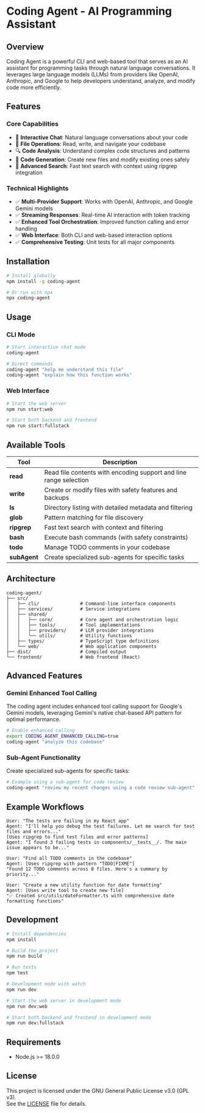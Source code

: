 # Coding Agent - AI Programming Assistant

## Overview

Coding Agent is a powerful CLI and web-based tool that serves as an AI assistant for programming tasks through natural language conversations. It leverages large language models (LLMs) from providers like OpenAI, Anthropic, and Google to help developers understand, analyze, and modify code more efficiently.

## Features

### Core Capabilities
- 💬 **Interactive Chat**: Natural language conversations about your code
- 📁 **File Operations**: Read, write, and navigate your codebase
- 🔍 **Code Analysis**: Understand complex code structures and patterns
- 🔄 **Code Generation**: Create new files and modify existing ones safely
- 🔎 **Advanced Search**: Fast text search with context using ripgrep integration

### Technical Highlights
- ✅ **Multi-Provider Support**: Works with OpenAI, Anthropic, and Google Gemini models
- ✅ **Streaming Responses**: Real-time AI interaction with token tracking
- ✅ **Enhanced Tool Orchestration**: Improved function calling and error handling
- ✅ **Web Interface**: Both CLI and web-based interaction options
- ✅ **Comprehensive Testing**: Unit tests for all major components

## Installation

```bash
# Install globally
npm install -g coding-agent

# Or run with npx
npx coding-agent
```

## Usage

### CLI Mode

```bash
# Start interactive chat mode
coding-agent

# Direct commands
coding-agent "help me understand this file"
coding-agent "explain how this function works"
```

### Web Interface

```bash
# Start the web server
npm run start:web

# Start both backend and frontend
npm run start:fullstack
```

## Available Tools

| Tool | Description |
|------|-------------|
| **read** | Read file contents with encoding support and line range selection |
| **write** | Create or modify files with safety features and backups |
| **ls** | Directory listing with detailed metadata and filtering |
| **glob** | Pattern matching for file discovery |
| **ripgrep** | Fast text search with context and filtering |
| **bash** | Execute bash commands (with safety constraints) |
| **todo** | Manage TODO comments in your codebase |
| **subAgent** | Create specialized sub-agents for specific tasks |

## Architecture

```
coding-agent/
├── src/
│   ├── cli/               # Command-line interface components
│   ├── services/          # Service integrations
│   ├── shared/
│   │   ├── core/          # Core agent and orchestration logic
│   │   ├── tools/         # Tool implementations
│   │   ├── providers/     # LLM provider integrations
│   │   └── utils/         # Utility functions
│   ├── types/             # TypeScript type definitions
│   └── web/               # Web application components
├── dist/                  # Compiled output
└── frontend/              # Web frontend (React)
```

## Advanced Features

### Gemini Enhanced Tool Calling

The coding agent includes enhanced tool calling support for Google's Gemini models, leveraging Gemini's native chat-based API pattern for optimal performance.

```bash
# Enable enhanced calling
export CODING_AGENT_ENHANCED_CALLING=true
coding-agent "analyze this codebase"
```

### Sub-Agent Functionality

Create specialized sub-agents for specific tasks:

```bash
# Example using a sub-agent for code review
coding-agent "review my recent changes using a code review sub-agent"
```

## Example Workflows

```
User: "The tests are failing in my React app"
Agent: "I'll help you debug the test failures. Let me search for test files and errors..."
[Uses ripgrep to find test files and error patterns]
Agent: "I found 3 failing tests in components/__tests__/. The main issue appears to be..."

User: "Find all TODO comments in the codebase"
Agent: [Uses ripgrep with pattern "TODO|FIXME"]
"Found 12 TODO comments across 8 files. Here's a summary by priority..."

User: "Create a new utility function for date formatting"
Agent: [Uses write tool to create new file]
"✅ Created src/utils/dateFormatter.ts with comprehensive date formatting functions"
```

## Development

```bash
# Install dependencies
npm install

# Build the project
npm run build

# Run tests
npm test

# Development mode with watch
npm run dev

# Start the web server in development mode
npm run dev:web

# Start both backend and frontend in development mode
npm run dev:fullstack
```

## Requirements

- Node.js >= 18.0.0

## License

This project is licensed under the GNU General Public License v3.0 (GPL v3).  
See the [LICENSE](./LICENSE) file for details.
